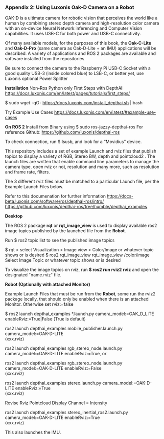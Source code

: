 ### Appendix 2: Using Luxonis Oak-D Camera on a Robot
 
OAK-D is a ultimate camera for robotic vision that perceives the world like a human by combining stereo depth camera and high-resolution color camera with an on-device Neural Network inferencing and Computer Vision capabilities. It uses USB-C for both power and USB-C connectivity.
 
Of many available models, for the purposes of this book, the **Oak-C-Lite** and **Oak-D-Pro** (same camera as Oak-D-Lite + an IMU) applications will be described. A variety of applications and ROS 2 packages are available and software installed from the repositories. 
 
Be sure to connect the camera to the Raspberry Pi USB-C Socket with a good quality USB-3 (inside colored blue) to LSB-C, or better yet, use Luxonis optional Power Splitter
 
**Installation** 
Non-Ros Python only
First Steps with DepthAI
https://docs.luxonis.com/en/latest/pages/tutorials/first_steps/
 
$ sudo wget -qO- https://docs.luxonis.com/install_depthai.sh | bash
 
Try Example Use Cases https://docs.luxonis.com/en/latest/#example-use-cases
 
**On ROS 2** 
Install from Binary using $ sudo ros-jazzy-depthai-ros
For reference Github: https://github.com/luxonis/depthai-ros

To check connection, run $ lsusb, and look for a “Movidius” device.
 
This repository includes a set of example Launch and rviz files that publish topics to display a variety of RGB, Stereo BW, depth and pointcloud2 . The launch files are written that enable command line parameters to manage the camera type, open rviz or not, resolution and many more, such as resolution and frame rate, filters.
 
The 3 different rviz files must be matched to a particular Launch file, per the Example Launch Files below. 
 
Refer to this documenation for further information
https://docs-beta.luxonis.com/software/ros/depthai-ros/intro/
https://github.com/luxonis/depthai-ros/tree/humble/depthai_examples
 
**Desktop**

The ROS 2 package **rqt** or **rqt_image_view** is used to display available ros2 image topics published by the launched file from the **Robot**. 

Run $ ros2 topic list to see the published image topics  

$ rqt > select Visualization > Image view > Color/Image or whatever topic shows or is desired
 $ ros2 rqt_image_view rqt_image_view /color/image 
Select Image Topic or whatever topic shows or is desired

To visualize the image topics on rviz, run **$ ros2 run rviz2 rviz** and open the designated "name.rviz" file.  
 
**Robot (Optionally with attached Monitor)**
 
Example Launch Files that must be run from the **Robot**, some run the rviz2 package locally, that should only be enabled when there is an attached Monitor. Otherwise set rviz:=false
 
$ ros2 launch depthai_examples *.launch.py camera_model:=OAK_D_LITE enableRviz:=True|False (True is default)
 
ros2 launch depthai_examples mobile_publisher.launch.py camera_model:=OAK-D-LITE  
(xxx.rviz)
 
ros2 launch depthai_examples rgb_stereo_node.launch.py camera_model:=OAK-D-LITE enableRviz:=True, or  

ros2 launch depthai_examples rgb_stereo_node.launch.py camera_model:=OAK-D-LITE enableRviz:=False  
(xxx.rviz)  

 
ros2 launch depthai_examples stereo.launch.py camera_model:=OAK-D-LITE enableRviz:=True   
(xxx.rviz)  


Revise Rviz Pointcloud Display Channel = Intensity  

ros2 launch depthai_examples stereo_inertial_ros2.launch.py camera_model:=OAK-D-LITE enableRviz:=True  
(xxx.rviz)

This also launches the IMU.


